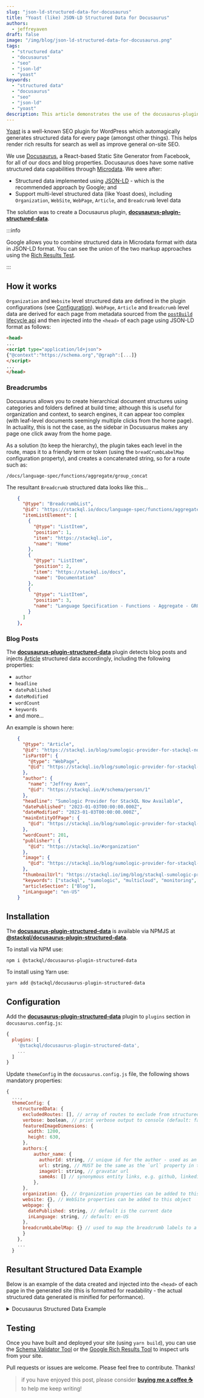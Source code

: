 ```yaml
---
slug: "json-ld-structured-data-for-docusaurus"
title: "Yoast (like) JSON-LD Structured Data for Docusaurus"
authors:  
  - jeffreyaven
draft: false
image: "/img/blog/json-ld-structured-data-for-docusaurus.png"
tags: 
  - "structured data"  
  - "docusaurus"
  - "seo"
  - "json-ld"
  - "yoast"
keywords: 
  - "structured data"  
  - "docusaurus"
  - "seo"
  - "json-ld"
  - "yoast"
description: This article demonstrates the use of the docusaurus-plugin-structured-data plugin to add JSON-LD structured data to sites built with docusaurus for improved on-page SEO and rich results.
---
```


[Yoast](https://developer.yoast.com/) is a well-known SEO plugin for WordPress which automagically generates structured data for every page (amongst other things). This helps render rich results for search as well as improve general on-site SEO.  

We use [Docusaurus](https://docusaurus.io/), a React-based Static Site Generator from Facebook, for all of our docs and blog properties. Docusaurus does have some native structured data capabilities through [Microdata](https://html.spec.whatwg.org/multipage/microdata.html#microdata). We were after:  

- Structured data implemented using [JSON-LD](https://json-ld.org/) - which is the recommended approach by Google; and
- Support multi-level structured data (like Yoast does), including `Organization`, `WebSite`, `WebPage`, `Article`, and `Breadcrumb` level data

The solution was to create a Docusaurus plugin, [__docusaurus-plugin-structured-data__](https://github.com/stackql/docusaurus-plugin-structured-data).  

:::info

Google allows you to combine structured data in Microdata format with data in JSON-LD format. You can see the union of the two markup approaches using the [Rich Results Test](https://search.google.com/test/rich-results).

:::

## How it works

`Organization` and `Website` level structured data are defined in the plugin configurations (see [Configuration](#configuration)). `WebPage`, `Article` and `Breadcrumb` level data are derived for each page from metadata sourced from the [`postBuild` lifecycle api](https://docusaurus.io/docs/api/plugin-methods/lifecycle-apis#postBuild) and then injected into the `<head>` of each page using JSON-LD format as follows:  

```html
<head>
...
<script type="application/ld+json">
{"@context":"https://schema.org","@graph":[...]}
</script>
...
</head>
```

### Breadcrumbs

Docusaurus allows you to create hierarchical document structures using categories and folders defined at build time; although this is useful for organization and context, to search engines, it can appear too complex (with leaf-level documents seemingly multiple clicks from the home page). In actuality, this is not the case, as the sidebar in Docusuarus makes any page one click away from the home page.  

As a solution (to keep the hierarchy), the plugin takes each level in the route, maps it to a friendly term or token (using the `breadCrumbLabelMap` configuration property), and creates a concatenated string, so for a route such as:  

```
/docs/language-spec/functions/aggregate/group_concat
```

The resultant `Breadcrumb` structured data looks like this...  

```json
    {
      "@type": "BreadcrumbList",
      "@id": "https://stackql.io/docs/language-spec/functions/aggregate/group_concat/#breadcrumb",
      "itemListElement": [
        {
          "@type": "ListItem",
          "position": 1,
          "item": "https://stackql.io",
          "name": "Home"
        },
        {
          "@type": "ListItem",
          "position": 2,
          "item": "https://stackql.io/docs",
          "name": "Documentation"
        },
        {
          "@type": "ListItem",
          "position": 3,
          "name": "Language Specification - Functions - Aggregate - GROUP_CONCAT"
        }
      ]
    },
```

### Blog Posts

The [__docusaurus-plugin-structured-data__](https://github.com/stackql/docusaurus-plugin-structured-data) plugin detects blog posts and injects [Article](https://schema.org/Article) structured data accordingly, including the following properties:  

- `author`
- `headline`
- `datePublished`
- `dateModified`
- `wordCount`
- `keywords`
- and more...

An example is shown here:  

```json
    {
      "@type": "Article",
      "@id": "https://stackql.io/blog/sumologic-provider-for-stackql-now-available/#article",
      "isPartOf": {
        "@type": "WebPage",
        "@id": "https://stackql.io/blog/sumologic-provider-for-stackql-now-available/#webpage"
      },
      "author": {
        "name": "Jeffrey Aven",
        "@id": "https://stackql.io/#/schema/person/1"
      },
      "headline": "Sumologic Provider for StackQL Now Available",
      "datePublished": "2023-01-03T00:00:00.000Z",
      "dateModified": "2023-01-03T00:00:00.000Z",
      "mainEntityOfPage": {
        "@id": "https://stackql.io/blog/sumologic-provider-for-stackql-now-available/#webpage"
      },
      "wordCount": 201,
      "publisher": {
        "@id": "https://stackql.io/#organization"
      },
      "image": {
        "@id": "https://stackql.io/blog/sumologic-provider-for-stackql-now-available/#primaryimage"
      },
      "thumbnailUrl": "https://stackql.io/img/blog/stackql-sumologic-provider-featured-image.png",
      "keywords": ["stackql", "sumologic", "multicloud", "monitoring", "logging"],
      "articleSection": ["Blog"],
      "inLanguage": "en-US"
    }
```

## Installation

The [__docusaurus-plugin-structured-data__](https://github.com/stackql/docusaurus-plugin-structured-data) is available via NPMJS at [__@stackql/docusaurus-plugin-structured-data__](https://www.npmjs.com/package/@stackql/docusaurus-plugin-structured-data).  

To install via NPM use:  

```
npm i @stackql/docusaurus-plugin-structured-data
```

To install using Yarn use:

```
yarn add @stackql/docusaurus-plugin-structured-data
```

## Configuration

Add the [__docusaurus-plugin-structured-data__](https://github.com/stackql/docusaurus-plugin-structured-data) plugin to `plugins` section in `docusaurus.config.js`:

```javascript
{
  plugins: [
    '@stackql/docusaurus-plugin-structured-data',
    ...
  ]
}
```

Update `themeConfig` in the `docusaurus.config.js` file, the following shows mandatory properties:  

```javascript
{
  ...,
  themeConfig: {
    structuredData: {
      excludedRoutes: [], // array of routes to exclude from structured data generation, include custom redirects here
      verbose: boolean, // print verbose output to console (default: false)
      featuredImageDimensions: {
        width: 1200,
        height: 630,
      },
      authors:{
          author_name: {
            authorId: string, // unique id for the author - used as an identifier in structured data
            url: string, // MUST be the same as the `url` property in the `authors.yml` file in the `blog` directory
            imageUrl: string, // gravatar url
            sameAs: [] // synonymous entity links, e.g. github, linkedin, twitter, etc.
          },
      },
      organization: {}, // Organization properties can be added to this object
      website: {}, // WebSite properties can be added to this object
      webpage: {
        datePublished: string, // default is the current date
        inLanguage: string, // default: en-US
      },
      breadcrumbLabelMap: {} // used to map the breadcrumb labels to a custom value
      }
    },
    ...
  }
```

## Resultant Structured Data Example

Below is an example of the data created and injected into the `<head>` of each page in the generated site (this is formatted for readability - the actual structured data generated is minified for performance).    

<details>
  <summary>Docusaurus Structured Data Example</summary>

```html
<script type="application/ld+json">
{
  "@context": "https://schema.org",
  "@graph": [
    {
      "@type": "WebPage",
      "isPartOf": {
        "@id": "https://stackql.io/#website"
      },
      "inLanguage": "en-US",
      "datePublished": "2021-07-01",
      "@id": "https://stackql.io/docs/language-spec/functions/json/json_extract/#webpage",
      "url": "https://stackql.io/docs/language-spec/functions/json/json_extract",
      "name": "JSON_EXTRACT",
      "description": "Query and Deploy Cloud Infrastructure and Resources using SQL",
      "dateModified": "2023-01-23T23:56:08.545Z",
      "breadcrumb": {
        "@id": "https://stackql.io/docs/language-spec/functions/json/json_extract/#breadcrumb"
      },
      "potentialAction": [
        {
          "@type": "ReadAction",
          "target": [
            "https://stackql.io/docs/language-spec/functions/json/json_extract"
          ]
        }
      ]
    },
    {
      "@type": "BreadcrumbList",
      "@id": "https://stackql.io/docs/language-spec/functions/json/json_extract/#breadcrumb",
      "itemListElement": [
        {
          "@type": "ListItem",
          "position": 1,
          "item": "https://stackql.io",
          "name": "Home"
        },
        {
          "@type": "ListItem",
          "position": 2,
          "item": "https://stackql.io/docs",
          "name": "Documentation"
        },
        {
          "@type": "ListItem",
          "position": 3,
          "name": "Language Specification - Functions - JSON - JSON_EXTRACT"
        }
      ]
    },
    {
      "@type": "WebSite",
      "@id": "https://stackql.io/#website",
      "name": "StackQL",
      "url": "https://stackql.io",
      "description": "Provision and Query Cloud and SaaS Resources using SQL",
      "publisher": {
        "@id": "https://stackql.io/#organization"
      },
      "potentialAction": [
        {
          "@type": "SearchAction",
          "target": {
            "@type": "EntryPoint",
            "urlTemplate": "https://stackql.io/search?q={searchTerms}"
          },
          "query-input": "required name=searchTerms"
        }
      ],
      "inLanguage": "en-US"
    },
    {
      "@type": "Organization",
      "@id": "https://stackql.io/#organization",
      "name": "StackQL",
      "url": "https://stackql.io",
      "sameAs": [
        "https://twitter.com/stackql",
        "https://www.linkedin.com/company/stackql",
        "https://github.com/stackql",
        "https://www.youtube.com/@stackql",
        "https://hub.docker.com/u/stackql"
      ],
      "contactPoint": {
        "@type": "ContactPoint",
        "email": "info@stackql.io"
      },
      "logo": {
        "@type": "ImageObject",
        "inLanguage": "en-US",
        "@id": "https://stackql.io/#logo",
        "url": "https://stackql.io/img/stackql-cover.png",
        "contentUrl": "https://stackql.io/img/stackql-cover.png",
        "width": 1440,
        "height": 900,
        "caption": "StackQL - your cloud using SQL"
      },
      "image": {
        "@id": "https://stackql.io/#logo"
      },
      "address": {
        "@type": "PostalAddress",
        "addressCountry": "AU",
        "postalCode": "3001",
        "streetAddress": "Level 24, 570 Bourke Street, Melbourne, Victoria"
      },
      "duns": "750469226",
      "taxID": "ABN 65 656 147 054"
    }
  ]
}
</script>
```

</details>

## Testing

Once you have built and deployed your site (using `yarn build`), you can use the [Schema Validator Tool](https://validator.schema.org/) or the [Google Rich Results Tool](https://search.google.com/test/rich-results) to inspect urls from your site.  

Pull requests or issues are welcome.  Please feel free to contribute. Thanks!    

> if you have enjoyed this post, please consider [__buying me a coffee ☕__](https://www.buymeacoffee.com/jeffreyaven) to help me keep writing!